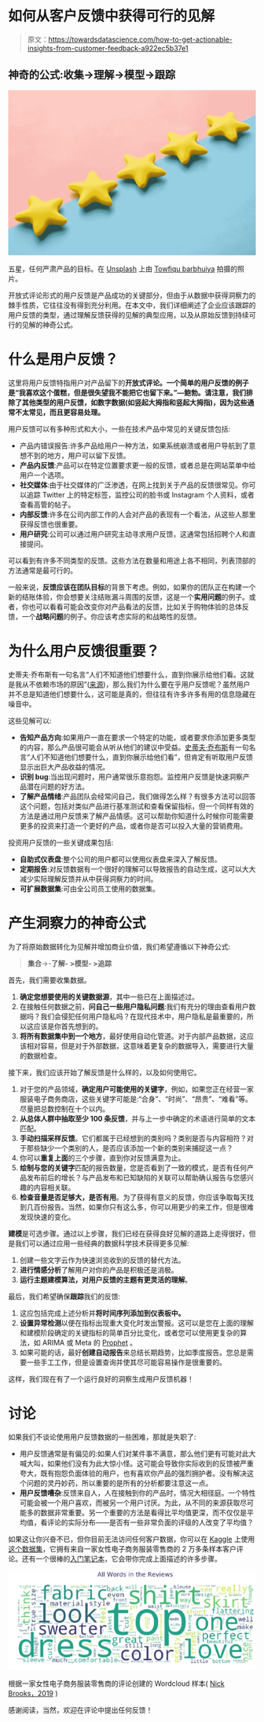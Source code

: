 # 如何从客户反馈中获得可行的见解

> 原文：<https://towardsdatascience.com/how-to-get-actionable-insights-from-customer-feedback-a922ec5b37e1>

## 神奇的公式:收集->理解->模型->跟踪

![](img/249b60a80a7b4b2ddb2f98aef669d4dc.png)

五星，任何严肃产品的目标。在 [Unsplash](https://unsplash.com/?utm_source=unsplash&utm_medium=referral&utm_content=creditCopyText) 上由 [Towfiqu barbhuiya](https://unsplash.com/@towfiqu999999?utm_source=unsplash&utm_medium=referral&utm_content=creditCopyText) 拍摄的照片。

开放式评论形式的用户反馈是产品成功的关键部分，但由于从数据中获得洞察力的棘手性质，它往往没有得到充分利用。在本文中，我们详细阐述了企业应该跟踪的用户反馈的类型，通过理解反馈获得的见解的典型应用，以及从原始反馈到持续可行的见解的神奇公式。

# 什么是用户反馈？

这里将用户反馈特指用户对产品留下的**开放式评论。一个简单的用户反馈的例子是“我喜欢这个蛋糕，但是很失望我不能把它也留下来。”—鲍勃。请注意，我们排除了其他类型的用户反馈，如数字数据(如竖起大拇指和竖起大拇指)，因为这些通常不太常见，而且更容易处理。**

用户反馈可以有多种形式和大小，一些在技术产品中常见的关键反馈包括:

*   产品内错误报告:许多产品给用户一种方法，如果系统崩溃或者用户导航到了意想不到的地方，用户可以留下反馈。
*   **产品内反馈**:产品可以在特定位置要求更一般的反馈，或者总是在网站菜单中给用户一个选项。
*   **社交媒体**:由于社交媒体的广泛渗透，在网上找到关于产品的反馈很常见。你可以追踪 Twitter 上的特定标签，监控公司的脸书或 Instagram 个人资料，或者查看高管的帖子。
*   **内部反馈**:许多在公司内部工作的人会对产品的表现有一个看法，从这些人那里获得反馈也很重要。
*   **用户研究**:公司可以通过用户研究主动寻求用户反馈，这通常包括招聘个人和直接提问。

可以看到有许多不同类型的反馈。这些方法在数量和用途上各不相同，列表顶部的方法通常是最可行的。

一般来说，**反馈应该在团队目标**的背景下考虑。例如，如果你的团队正在构建一个新的结账体验，你会想要关注结账漏斗周围的反馈，这是一个**实用问题**的例子。或者，你也可以看看可能会改变你对产品看法的反馈，比如关于购物体验的总体反馈，一个**战略问题**的例子。你应该考虑实际的和战略性的反馈。

# 为什么用户反馈很重要？

史蒂夫·乔布斯有一句名言“人们不知道他们想要什么，直到你展示给他们看。这就是我从不依赖市场的原因”([来源](https://www.goodreads.com/quotes/988332-some-people-say-give-the-customers-what-they-want-but))，那么我们为什么要在乎用户反馈呢？虽然用户并不总是知道他们想要什么，这可能是真的，但往往有许多许多有用的信息隐藏在噪音中。

这些见解可以:

*   **告知产品方向**:如果用户一直在要求一个特定的功能，或者要求你添加更多类型的内容，那么产品很可能会从听从他们的建议中受益。[史蒂夫·乔布斯](https://www.goodreads.com/quotes/988332-some-people-say-give-the-customers-what-they-want-but#:~:text=Steve%20Jobs%20%3E%20Quotes%20%3E%20Quotable%20Quote%20%28%3F%29,they%20would%20have%20told%20me%2C%20%27A%20faster%20horse%21%27%22)有一句名言“人们不知道他们想要什么，直到你展示给他们看”，但肯定有听取用户反馈显示出巨大产品收益的情况。
*   **识别 bug**:当出现问题时，用户通常很乐意抱怨。监控用户反馈是快速洞察产品潜在问题的好方法。
*   **了解产品情绪**:产品团队会经常问自己，我们做得怎么样？有很多方法可以回答这个问题，包括对类似产品进行基准测试和查看保留指标，但一个同样有效的方法是通过用户反馈来了解产品情感。这可以帮助你知道什么时候你可能需要更多的投资来打造一个更好的产品，或者你是否可以投入大量的营销费用。

投资用户反馈的一些关键成果包括:

*   **自助式仪表盘**:整个公司的用户都可以使用仪表盘来深入了解反馈。
*   **定期报告**:对反馈数据有一个很好的理解可以导致报告的自动生成，这可以大大减少实际理解反馈并从中获得洞察力的时间。
*   **可扩展数据集**:可由全公司员工使用的数据集。

# 产生洞察力的神奇公式

为了将原始数据转化为见解并增加商业价值，我们希望遵循以下神奇公式:

> **集合**->-**了解- >模型- >追踪**

首先，我们需要收集数据。

1.  **确定您想要使用的关键数据源**，其中一些已在上面描述过。
2.  在接触任何数据之前，**问自己一些用户隐私问题**:我们有充分的理由查看用户数据吗？我们会侵犯任何用户隐私吗？在现代技术中，用户隐私是最重要的，所以这应该是你首先想到的。
3.  **将所有数据集中到一个地方**，最好使用自动化管道。对于内部产品数据，这应该相对容易，但是对于外部数据，这意味着更复杂的数据导入，需要进行大量的数据检查。

接下来，我们应该开始了解反馈是什么样的，以及如何使用它。

1.  对于您的产品领域，**确定用户可能使用的关键字**，例如，如果您正在经营一家服装电子商务商店，这些关键字可能是:“合身”、“时尚”、“昂贵”、“难看”等。尽量把总数控制在十个以内。
2.  **从总体人群中抽取至少 100 条反馈**，并与上一步中确定的术语进行简单的文本匹配。
3.  **手动扫描采样反馈**。它们都属于已经想到的类别吗？类别是否与内容相符？对于那些缺少一个类别的人，是否应该添加一个新的类别来捕捉这一点？
4.  你可以**重复上面**的三个步骤，直到你对反馈满意为止。
5.  **绘制与您的关键字**匹配的报告数量，您是否看到了一致的模式，是否有任何产品发布前后的增长？与产品发布和已知缺陷的关联可以帮助确认报告与您感兴趣的内容相关联。
6.  **检查音量是否足够大，是否有用**。为了获得有意义的反馈，你应该争取每天找到几百份报告。当然，如果你只有这么多，你可以用更少的来工作，但是很难发现快速的变化。

**建模**是可选步骤。通过以上步骤，我们已经在获得良好见解的道路上走得很好，但是我们可以通过应用一些经典的数据科学技术获得更多见解:

1.  创建一些文字云作为快速浏览收到的反馈的替代方法。
2.  **进行情感分析**了解用户对你的产品是积极还是消极。
3.  **运行主题建模算法，对用户反馈的主题有更灵活的理解**。

最后，我们希望确保**跟踪**我们的反馈:

1.  这应包括完成上述分析并**将时间序列添加到仪表板中。**
2.  **设置异常检测**以便在指标出现重大变化时发出警报。这可以是您在上面的理解和建模阶段确定的关键指标的简单百分比变化，或者您可以使用更复杂的算法，如 ARIMA 或 Meta 的 [Prophet](https://facebook.github.io/prophet/) 。
3.  如果可能的话，最好**创建自动报告**来总结长期趋势，比如季度报告。您总是需要一些手工工作，但是设置查询并使其尽可能容易操作是很重要的。

这样，我们现在有了一个运行良好的洞察生成用户反馈机器！

# 讨论

如果我们不谈论使用用户反馈数据的一些困难，那就是失职了:

*   用户反馈通常是有偏见的:如果人们对某件事不满意，那么他们更有可能对此大喊大叫，如果他们没有为此大惊小怪。这可能会导致你实际收到的反馈被严重夸大，既有抱怨负面体验的用户，也有喜欢你产品的强烈拥护者。没有解决这个问题的灵丹妙药，所以重要的是所有的分析都要注意这一点。
*   **用户反馈嘈杂**:反馈来自人，人在接触到你的产品时，情况大相径庭。一个特性可能会被一个用户喜欢，而被另一个用户讨厌。为此，从不同的来源获取尽可能多的数据非常重要。另一个重要的方法是看得比平均值更深，而不仅仅是平均值，看评论的实际分布——是否有一些非常负面的评级的人改变了平均值？

如果这让你兴奋不已，但你目前无法访问任何客户数据，你可以在 [Kaggle](https://www.kaggle.com/) 上使用[这个数据集](https://www.kaggle.com/datasets/nicapotato/womens-ecommerce-clothing-reviews)，它拥有来自一家女性电子商务服装零售商的 2 万多条样本客户评论。还有一个很棒的[入门笔记本](https://www.kaggle.com/code/nicapotato/guided-numeric-and-text-exploration-e-commerce)，它会带你完成上面描述的许多步骤。

![](img/e47c40192f1b637de8028d481d5ba32d.png)

根据一家女性电子商务服装零售商的评论创建的 Wordcloud 样本( [Nick Brooks，2019](https://www.kaggle.com/code/nicapotato/guided-numeric-and-text-exploration-e-commerce) )

感谢阅读，当然，欢迎在评论中提出任何反馈！